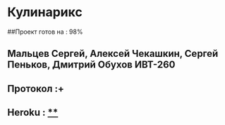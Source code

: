 
# Кулинарикс
##Проект готов на : 98%
## Мальцев Сергей, Алексей Чекашкин, Сергей Пеньков, Дмитрий Обухов ИВТ-260
## Протокол :+
## Heroku : [**](https:///)

